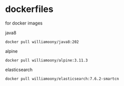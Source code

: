 # dockerfiles
for docker images

java8
```
docker pull williamoony/java8:202
```
alpine
```
docker pull williamoony/alpine:3.11.3
```
elasticsearch
```
docker pull williamoony/elasticsearch:7.6.2-smartcn
```